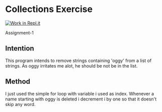 
# Collections Exercise

[![Work in Repl.it](https://classroom.github.com/assets/work-in-replit-14baed9a392b3a25080506f3b7b6d57f295ec2978f6f33ec97e36a161684cbe9.svg)](https://classroom.github.com/online_ide?assignment_repo_id=2970331&assignment_repo_type=AssignmentRepo)

Assignment-1

## Intention

This program intends to remove strings containing 'oggy' from a list of strings.
As oggy irritates me alot, he should be not be in the list.

## Method

I just used the simple for loop with variable i used as index.
Whenever a name starting with oggy is deleted i decrement i by
one so that it doesn't skip any word.
